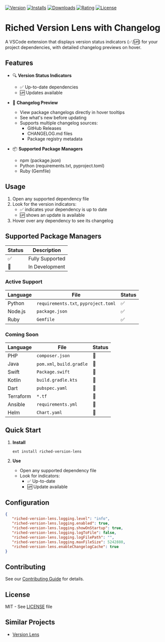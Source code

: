 [![Version](https://img.shields.io/visual-studio-marketplace/v/kiwamizamurai-vscode.riched-version-lens)](https://marketplace.visualstudio.com/items?itemName=kiwamizamurai-vscode.riched-version-lens)
[![Installs](https://img.shields.io/visual-studio-marketplace/i/kiwamizamurai-vscode.riched-version-lens)](https://marketplace.visualstudio.com/items?itemName=kiwamizamurai-vscode.riched-version-lens)
[![Downloads](https://img.shields.io/visual-studio-marketplace/d/kiwamizamurai-vscode.riched-version-lens)](https://marketplace.visualstudio.com/items?itemName=kiwamizamurai-vscode.riched-version-lens)
[![Rating](https://img.shields.io/visual-studio-marketplace/r/kiwamizamurai-vscode.riched-version-lens)](https://marketplace.visualstudio.com/items?itemName=kiwamizamurai-vscode.riched-version-lens)
[![License](https://img.shields.io/github/license/kiwamizamurai/riched-version-lens)](https://github.com/kiwamizamurai/riched-version-lens/blob/main/LICENSE)


# Riched Version Lens with Changelog

A VSCode extension that displays version status indicators (✅/🆙) for your project dependencies, with detailed changelog previews on hover.

## Features

- 🔍 **Version Status Indicators**
  - ✅ Up-to-date dependencies
  - 🆙 Updates available

- 📝 **Changelog Preview**
  - View package changelogs directly in hover tooltips
  - See what's new before updating
  - Supports multiple changelog sources:
    - GitHub Releases
    - CHANGELOG.md files
    - Package registry metadata

- 📦 **Supported Package Managers**
  - npm (package.json)
  - Python (requirements.txt, pyproject.toml)
  - Ruby (Gemfile)

## Usage

1. Open any supported dependency file
2. Look for the version indicators:
   - ✅ indicates your dependency is up to date
   - 🆙 shows an update is available
3. Hover over any dependency to see its changelog

## Supported Package Managers

| Status | Description |
|--------|-------------|
| ✅ | Fully Supported |
| 🚧 | In Development |

### Active Support
| Language | File | Status |
|----------|------|--------|
| Python | `requirements.txt`, `pyproject.toml` | ✅ |
| Node.js | `package.json` | ✅ |
| Ruby | `Gemfile` | ✅ |

### Coming Soon
| Language | File | Status |
|----------|------|--------|
| PHP | `composer.json` | 🚧 |
| Java | `pom.xml`, `build.gradle` | 🚧 |
| Swift | `Package.swift` | 🚧 |
| Kotlin | `build.gradle.kts` | 🚧 |
| Dart | `pubspec.yaml` | 🚧 |
| Terraform | `*.tf` | 🚧 |
| Ansible | `requirements.yml` | 🚧 |
| Helm | `Chart.yaml` | 🚧 |

## Quick Start

1. **Install**
   ```
   ext install riched-version-lens
   ```

2. **Use**
   - Open any supported dependency file
   - Look for indicators:
     - ✅ Up-to-date
     - 🆙 Update available

## Configuration

```json
{
   "riched-version-lens.logging.level": "info",
   "riched-version-lens.logging.enabled": true,
   "riched-version-lens.logging.showOnStartup": true,
   "riched-version-lens.logging.logToFile": false,
   "riched-version-lens.logging.logFilePath": "",
   "riched-version-lens.logging.maxFileSize": 5242880,
   "riched-version-lens.enableChangelogCache": true
}
```

## Contributing

See our [Contributing Guide](CONTRIBUTING.md) for details.

## License

MIT - See [LICENSE](LICENSE) file

## Similar Projects

- [Version Lens](https://marketplace.visualstudio.com/items?itemName=pflannery.vscode-versionlens)
